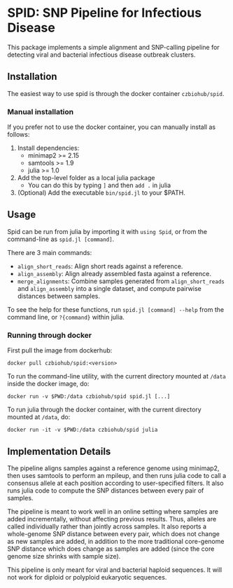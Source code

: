 # SPID: SNP Pipeline for Infectious Disease

This package implements a simple alignment and SNP-calling pipeline
for detecting viral and bacterial infectious disease outbreak
clusters.

## Installation

The easiest way to use spid is through the docker container `czbiohub/spid`.

### Manual installation

If you prefer not to use the docker container, you can manually
install as follows:

1. Install dependencies:
   - minimap2 >= 2.15
   - samtools >= 1.9
   - julia >= 1.0
2. Add the top-level folder as a local julia package
   - You can do this by typing `]` and then `add .` in julia
3. (Optional) Add the executable `bin/spid.jl` to your $PATH.

## Usage

Spid can be run from julia by importing it with `using Spid`, or from
the command-line as `spid.jl [command]`.

There are 3 main commands:
- `align_short_reads`: Align short reads against a reference.
- `align_assembly`: Align already assembled fasta against a reference.
- `merge_alignments`: Combine samples generated from
  `align_short_reads` and `align_assembly` into a single dataset, and
  compute pairwise distances between samples.

To see the help for these functions, run
`spid.jl [command] --help` from the command line, or
`?{command}` within julia.

### Running through docker

First pull the image from dockerhub:
```{sh}
docker pull czbiohub/spid:<version>
```

To run the command-line utility, with the current directory mounted
at `/data` inside the docker image, do:
```{sh}
docker run -v $PWD:/data czbiohub/spid spid.jl [...]
```

To run julia through the docker container, with the current directory mounted at `/data`, do:
```{sh}
docker run -it -v $PWD:/data czbiohub/spid julia
```

## Implementation Details

The pipeline aligns samples against a reference genome using minimap2,
then uses samtools to perform an mpileup, and then runs julia code to
call a consensus allele at each position according to user-specified
filters. It also runs julia code to compute the SNP distances between
every pair of samples.

The pipeline is meant to work well in an online setting where samples
are added incrementally, without affecting previous results. Thus,
alleles are called individually rather than jointly across samples.
It also reports a whole-genome SNP distance between every pair, which
does not change as new samples are added, in addition to the more
traditional core-genome SNP distance which does change as samples are
added (since the core genome size shrinks with sample size).

This pipeline is only meant for viral and bacterial haploid
sequences. It will not work for diploid or polyploid eukaryotic
sequences.
